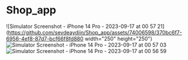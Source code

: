 # Shop_app

![Simulator Screenshot - iPhone 14 Pro - 2023-09-17 at 00 57 21](https://github.com/sevdeaydiin/Shop_app/assets/74006598/370bc6f7-6956-4ef8-87d7-bcf66f8fd880 width="250" height="250") ![Simulator Screenshot - iPhone 14 Pro - 2023-09-17 at 00 57 03](https://github.com/sevdeaydiin/Shop_app/assets/74006598/8b581f1c-5bdc-4221-aa02-282cb0cdac62) ![Simulator Screenshot - iPhone 14 Pro - 2023-09-17 at 00 56 59](https://github.com/sevdeaydiin/Shop_app/assets/74006598/c98a9ad6-8763-4bee-a655-97213909b9b9)
